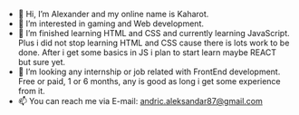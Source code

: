 - 👋 Hi, I’m Alexander and my online name is Kaharot.
- 👀 I’m interested in gaming and Web development.
- 🌱 I’m finished learning HTML and CSS and currently learning JavaScript. Plus i did not stop learning HTML and CSS cause there is lots work to be done.
      After i get some basics in JS i plan to start learn maybe REACT but sure yet. 
- 💞️ I’m looking any internship or job related with FrontEnd development. Free or paid, 1 or 6 months, any is good as long i get some experience from it.
- 📫 You can reach me via
      E-mail: andric.aleksandar87@gmail.com

<!---
Kaharot/Kaharot is a ✨ special ✨ repository because its `README.md` (this file) appears on your GitHub profile.
You can click the Preview link to take a look at your changes.
--->
